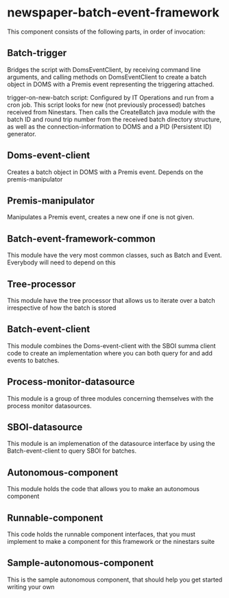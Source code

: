 newspaper-batch-event-framework
===============================

This component consists of the following parts, in order of invocation:


Batch-trigger
-----------------------
Bridges the script with DomsEventClient, by receiving command line arguments,
and calling methods on DomsEventClient to create a batch object in DOMS with a
Premis event representing the triggering attached.

trigger-on-new-batch script:
Configured by IT Operations and run from a cron job. This script looks for new
(not previously processed) batches received from Ninestars. Then calls the
CreateBatch java module with the batch ID and round trip number from the
received batch directory structure, as well as the connection-information to
DOMS and a PID (Persistent ID) generator.



Doms-event-client
---------------------------
Creates a batch object in DOMS with a Premis event.
Depends on the premis-manipulator

Premis-manipulator
-----------------------------
Manipulates a Premis event, creates a new one if one is not given.

Batch-event-framework-common
-----------------------------
This module have the very most common classes, such as Batch and Event. Everybody will need to depend on this

Tree-processor
----------------------------
This module have the tree processor that allows us to iterate over a batch irrespective of how the batch is stored

Batch-event-client
---------------------------
This module combines the Doms-event-client with the SBOI summa client code to create an implementation where
you can both query for  and add events to batches.

Process-monitor-datasource
---------------------------
This module is a group of three modules concerning themselves with the process monitor datasources.

SBOI-datasource
--------------------------
This module is an implemenation of the datasource interface by using the Batch-event-client to query SBOI for
batches.

Autonomous-component
--------------------------
This module holds the code that allows you to make an autonomous component

Runnable-component
--------------------------
This code holds the runnable component interfaces, that you must implement to make a component for this framework
or the ninestars suite

Sample-autonomous-component
--------------------------
This is the sample autonomous component, that should help you get started writing your own

